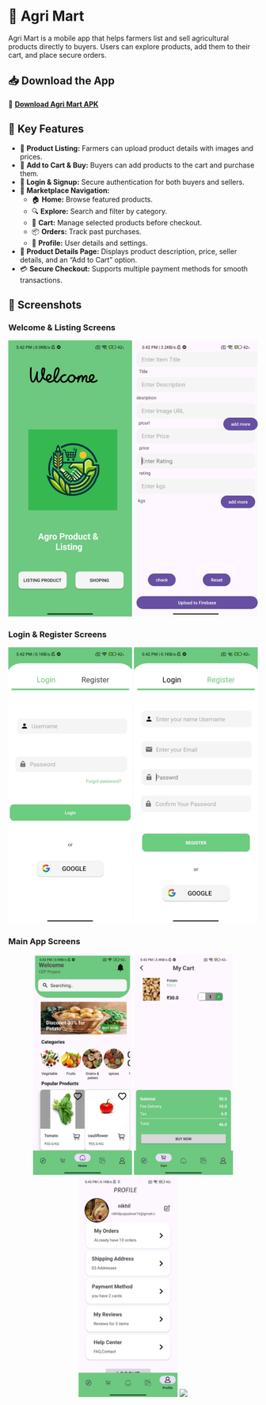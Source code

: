 # 🌿 Agri Mart  
Agri Mart is a mobile app that helps farmers list and sell agricultural products directly to buyers. Users can explore products, add them to their cart, and place secure orders.  

## 📥 Download the App  
📲 **[Download Agri Mart APK](https://github.com/nikhilpuppalwar/Agro-Product-and-Listing/releases/download/v1.1/AgroMart.apk)**  


## 📌 Key Features  

- 🌱 **Product Listing:** Farmers can upload product details with images and prices.  
- 🛒 **Add to Cart & Buy:** Buyers can add products to the cart and purchase them.  
- 🔐 **Login & Signup:** Secure authentication for both buyers and sellers.  
- 📍 **Marketplace Navigation:**  
  - 🏠 **Home:** Browse featured products.  
  - 🔍 **Explore:** Search and filter by category.  
  - 🛒 **Cart:** Manage selected products before checkout.  
  - 📦 **Orders:** Track past purchases.  
  - 👤 **Profile:** User details and settings.  
- 📝 **Product Details Page:** Displays product description, price, seller details, and an “Add to Cart” option.  
- 💳 **Secure Checkout:** Supports multiple payment methods for smooth transactions.  

## 📲 Screenshots  

### **Welcome & Listing Screens**  
<p align="center">
  <img src="https://raw.githubusercontent.com/nikhilpuppalwar/images/main/argo%20mart/welcome.jpg" width="250">
  <img src="https://raw.githubusercontent.com/nikhilpuppalwar/images/main/argo%20mart/listing.jpg" width="250">
</p>

### **Login & Register Screens**  
<p align="center">
  <img src="https://raw.githubusercontent.com/nikhilpuppalwar/images/main/argo%20mart/login%20main.jpg" width="250">
  <img src="https://raw.githubusercontent.com/nikhilpuppalwar/images/main/argo%20mart/login.jpg" width="250">
</p>

### **Main App Screens**  
<p align="center">
  <img src="https://raw.githubusercontent.com/nikhilpuppalwar/images/main/argo%20mart/home.jpg" width="200">
  <img src="https://raw.githubusercontent.com/nikhilpuppalwar/images/main/argo%20mart/cart.jpg" width="200">
  <img src="https://raw.githubusercontent.com/nikhilpuppalwar/images/main/argo%20mart/profile.jpg" width="200">
  <img src="https://raw.githubusercontent.com/nikhilpuppalwar/images/main/argo%20mart/detail.jpg" width="200">
</p>
